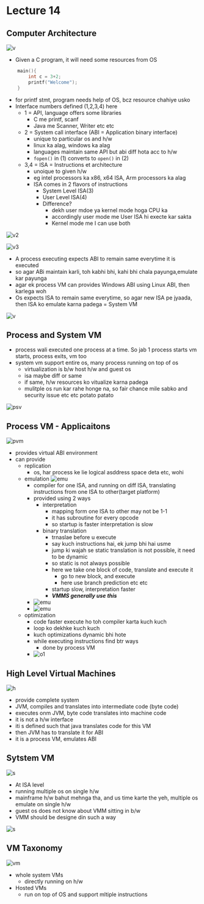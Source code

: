 # Lecture 14

## Computer Architecture

![v](v1.png)

- Given a C program, it will need some resources from OS

```C
    main(){
        int c = 3+2;
        printf("Welcome");
    }
```

- for printf stmt, program needs help of OS, bcz resource chahiye usko
- Interface numbers defined (1,2,3,4) here
  - 1 = API, language offers some libraries
    - C me printf, scanf
    - Java me Scanner, Writer etc etc
  - 2 = System call interface (ABI = Application binary interface)
    - unique to particular os and h/w
    - linux ka alag, windows ka alag
    - languages maintain same API but abi diff hota acc to h/w
    - `fopen()` in (1) converts to `open()` in (2)
  - 3,4 = ISA = Instructions et architecture
    - unoique to given h/w
    - eg intel processors ka x86, x64 ISA, Arm processors ka alag
    - ISA comes in 2 flavors of instructions
      - System Level ISA(3)
      - User Level ISA(4)
      - Difference?
        - dekh user mdoe ya kernel mode hoga CPU ka
        - accordingly user mode me User ISA hi execte kar sakta
        - Kernel mode me I can use both

![v2](v2.png)

![v3](v3.png)

- A process executing expects ABI to remain same everytime it is executed
- so agar ABi maintain karli, toh kabhi bhi, kahi bhi chala payunga,emulate kar payunga
- agar ek process VM can provides Windows ABI using Linux ABI, then karlega woh
- Os expects ISA to remain same everytime, so agar new ISA pe jyaada, then ISA ko emulate karna padega = System VM

![v](v4.png)

## Process and System VM

- process wali executed one process at a time. So jab 1 process starts vm starts, process exits, vm too
- system vm support entire os, many process running on top of os
  - virtualization is b/w host h/w and guest os
  - isa maybe diff or same
  - if same, h/w resources ko vitualize karna padega
  - mulitple os run kar rahe honge na, so fair chance mile sabko and security issue etc etc potato patato

![psv](psvm.png)

## Process VM - Applicaitons

![pvm](pvma.png)

- provides virtual ABI environment
- can provide
  - replication
    - os, har process ke lie logical asddress space deta etc, wohi
  - emulation ![emu](emu.png)
    - compiler for one ISA, and running on diff ISA, translating instructions from one ISA to other(target platform)
    - provided using 2 ways
      - interpretation
        - mapping form one ISA to other may not be 1-1
        - it has subroutine for every opcode
        - so startup is faster interpretation is slow
      - binary translation
        - trnaslae before u execute
        - say kuch instructions hai, ek jump bhi hai usme
        - jump ki wajah se static translation is not possible, it need to be dynamic
        - so static is not always possible
        - here we take one block of code, translate and execute it
          - go to new block, and execute
          - here use branch prediction etc etc
        - startup slow, interpretation faster
        - ***VMMS generally use this***
    - ![emu](emu2.png)
    - ![emu](emula.png)
  - optimization
    - code faster execute ho toh compiler karta kuch kuch
    - loop ko dekhke kuch kuch
    - kuch optimizations dynamic bhi hote
    - while executing instructions find btr ways
      - done by process VM
    - ![o1](o1.png)

## High Level Virtual Machines

![h](hlvm.png)

- provide complete system
- JVM, compiles and translates into intermediate code (byte code)
- executes onm JVM, byte code translates into machine code
- it is not a h/w interface
- iti s defined such that java translates code for this VM
- then JVM has to translate it for ABI
- it is a process VM, emulates ABI

## Sytstem VM

![s](svm.png)

- At ISA level
- running multiple os on single h/w
- mainframe h/w bahut mehnga tha, and us time karte the yeh, multiple os emulate on single h/w
- guest os does not know about VMM sitting in b/w
- VMM should be designe din such a way

![s](svm2.png)

## VM Taxonomy

![vm](vmt.png)

- whole system VMs
  - directly running on h/w
- Hosted VMs
  - run on top of OS and support mltiple instructions